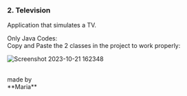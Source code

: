  ### 2. Television
<p>Application that simulates a TV.</p>
 
 Only Java Codes:</br>
 Copy and Paste the 2 classes in the project to work properly: 
 
 ![Screenshot 2023-10-21 162348](https://github.com/monocat-maria/Systems-Development/assets/129681589/b7174fb9-f17e-4b7f-a0bf-61d9b5b3241f)
 
</br>
made by</br>
**Maria**
